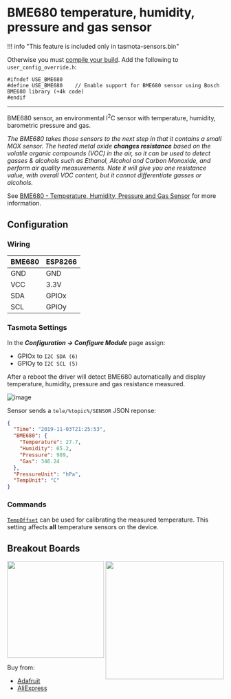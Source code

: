 # BME680 temperature, humidity, pressure and gas sensor
!!! info "This feature is included only in tasmota-sensors.bin"

Otherwise you must [compile your build](Compile-your-build). Add the following to `user_config_override.h`:
```
#ifndef USE_BME680
#define USE_BME680    // Enable support for BME680 sensor using Bosch BME680 library (+4k code)
#endif
```
----
BME680 sensor, an environmental I<sup>2</sup>C sensor with temperature, humidity, barometric pressure and gas.

_The BME680 takes those sensors to the next step in that it contains a small MOX sensor. The heated metal oxide **changes resistance** based on the volatile organic compounds (VOC) in the air, so it can be used to detect gasses & alcohols such as Ethanol, Alcohol and Carbon Monoxide, and perform air quality measurements. Note it will give you one resistance value, with overall VOC content, but it cannot differentiate gasses or alcohols._

See [BME680 - Temperature, Humidity, Pressure and Gas Sensor](https://www.adafruit.com/product/3660) for more information.


## Configuration

### Wiring
| BME680   | ESP8266 |
|---|---|
|GND   |GND   
|VCC   |3.3V   
|SDA   |GPIOx 
|SCL   |GPIOy

### Tasmota Settings 
In the **_Configuration -> Configure Module_** page assign:

- GPIOx to `I2C SDA (6)`   
- GPIOy to `I2C SCL (5)`

After a reboot the driver will detect BME680 automatically and display temperature, humidity, pressure and gas resistance measured.

![image](https://user-images.githubusercontent.com/5904370/68091496-c96acf00-fe80-11e9-9669-8cc0b0111aa2.png)

Sensor sends a  `tele/%topic%/SENSOR` JSON reponse:

```json
{
  "Time": "2019-11-03T21:25:53",
  "BME680": {
    "Temperature": 27.7,
    "Humidity": 65.2,
    "Pressure": 989,
    "Gas": 346.24
  },
  "PressureUnit": "hPa",
  "TempUnit": "C"
}
```
### Commands
[`TempOffset`](Commands.md#tempoffset) can be used for calibrating the measured temperature. This setting affects **all** temperature sensors on the device.

## Breakout Boards
<img src="https://github.com/arendst/arendst.github.io/blob/master/media/wemos/bme680-gas-pressure-humidity-temperature-sensor.jpg?raw=true" width=225>
<img src="https://github.com/arendst/arendst.github.io/blob/master/media/wemos/bme680-gas-pressure-humidity-temperature-sensor-adafruit.jpg?raw=true" align=right width=275>

Buy from:
- [Adafruit](https://www.adafruit.com/product/3660)
- [AliExpress](https://aliexpress.com/item/CFsunbird-BME680-temperature-and-humidity-temperature-pressure-high-altitude-sensor/32852091387.html)
